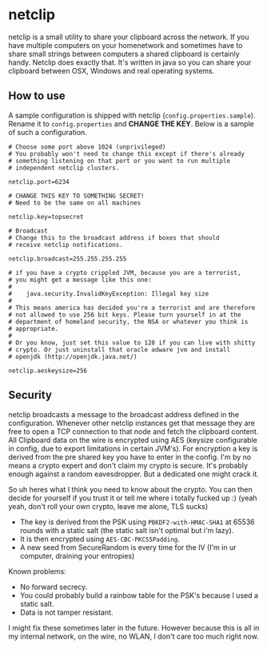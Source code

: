 netclip
=======

netclip is a small utility to share your clipboard across the network. If you have multiple computers on your homenetwork and sometimes have to share small strings between computers a shared clipboard is certainly handy. Netclip does exactly that. It's written in java so you can share your clipboard between OSX, Windows and real operating systems.

How to use
----------
A sample configuration is shipped with netclip (`config.properties.sample`). Rename it to `config.properties` and **CHANGE THE KEY**.
Below is a sample of such a configuration.

    # Choose some port above 1024 (unprivileged)
    # You probably won't need to change this except if there's already
    # something listening on that port or you want to run multiple
    # independent netclip clusters.

    netclip.port=6234

    # CHANGE THIS KEY TO SOMETHING SECRET!
    # Need to be the same on all machines

    netclip.key=topsecret

    # Broadcast
    # Change this to the broadcast address if boxes that should
    # receive netclip notifications.

    netclip.broadcast=255.255.255.255
    
    # if you have a crypto crippled JVM, because you are a terrorist,
    # you might get a message like this one:
    #
    #    java.security.InvalidKeyException: Illegal key size
    #
    # This means america has decided you're a terrorist and are therefore
    # not allowed to use 256 bit keys. Please turn yourself in at the
    # department of homeland security, the NSA or whatever you think is
    # appropriate. 
    #
    # Or you know, just set this value to 128 if you can live with shitty
    # crypto. Or just uninstall that oracle adware jvm and install
    # openjdk (http://openjdk.java.net/)
    
    netclip.aeskeysize=256


Security
--------
netclip broadcasts a message to the broadcast address defined in the configuration. Whenever other netclip instances get that message they are free to open a TCP connection to that node and fetch the clipboard content. All Clipboard data on the wire is encrypted using AES (keysize configurable in config, due to export limitations in certain JVM's). For encryption a key is derived from the pre shared key you have to enter in the config.
I'm by no means a crypto expert and don't claim my crypto is secure. It's probably enough against a random eavesdropper. But a dedicated one might crack it.

So uh heres what I think you need to know about the crypto. You can then decide for yourself if you trust it or tell me where i totally fucked up :)
(yeah yeah, don't roll your own crypto, leave me alone, TLS sucks)

* The key is derived from the PSK using `PBKDF2-with-HMAC-SHA1` at 65536 rounds with a static salt (the static salt isn't optimal but i'm lazy).
* It is then encrypted using `AES-CBC-PKCS5Padding`.
* A new seed from SecureRandom is every time for the IV (I'm in ur computer, draining your entropies)

Known problems:
* No forward secrecy.
* You could probably build a rainbow table for the PSK's because I used a static salt.
* Data is not tamper resistant.

I might fix these sometimes later in the future. However because this is all in my internal network, on the wire, no WLAN, I don't care too much right now.
